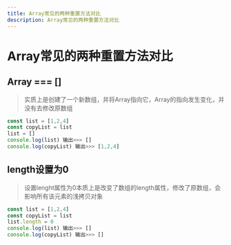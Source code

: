 ```yaml
---
title: Array常见的两种重置方法对比
description: Array常见的两种重置方法对比
---
```


# Array常见的两种重置方法对比

## Array === []

> 实质上是创建了一个新数组，并将Array指向它，Array的指向发生变化，并没有去修改原数组

```js
const list = [1,2,4]
const copyList = list
list = []
console.log(list) 输出>>> []
console.log(copyList) 输出>>> [1,2,4]

```

## length设置为0

> 设置lenght属性为0本质上是改变了数组的length属性，修改了原数组，会影响所有该元素的浅拷贝对象

```js
const list = [1,2,4]
const copyList = list
list.length = 0
console.log(list) 输出>>> []
console.log(copyList) 输出>>> []
```

